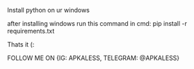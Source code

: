 Install python on ur windows

after installing windows run this command in cmd: pip install -r requirements.txt

Thats it (:

FOLLOW ME ON {IG: APKALESS, TELEGRAM: @APKALESS}
